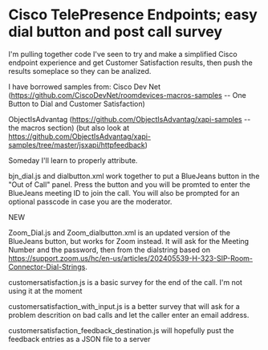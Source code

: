 # Cisco TelePresence Endpoints; easy dial button and post call survey
I'm pulling together code I've seen to try and make a simplified Cisco 
endpoint experience and get Customer Satisfaction results, then push 
the results someplace so they can be analized. 

I have borrowed samples from:
  Cisco Dev Net 
    (https://github.com/CiscoDevNet/roomdevices-macros-samples  -- One Button to Dial and Customer Satisfaction)
  
  ObjectIsAdvantag
    (https://github.com/ObjectIsAdvantag/xapi-samples  -- the macros section) 
    (but also look at https://github.com/ObjectIsAdvantag/xapi-samples/tree/master/jsxapi/httpfeedback)
    
 Someday I'll learn to properly attribute.
  
 bjn_dial.js and dialbutton.xml work together to put a BlueJeans button in the "Out of Call" panel. Press the button and you will be promted to enter the BlueJeans meeting ID to join the call. You will also be prompted for an optional passcode in case you are the moderator.
 
 NEW
 
 Zoom_Dial.js and Zoom_dialbutton.xml is an updated version of the BlueJeans button, but works for Zoom instead. It will ask for the Meeting Number  and the password, then from the dialstring based on https://support.zoom.us/hc/en-us/articles/202405539-H-323-SIP-Room-Connector-Dial-Strings. 
 
 
 
 
 customersatisfaction.js is a basic survey for the end of the call. I'm not using it at the moment
 
 customersatisfaction_with_input.js is a better survey that will ask for a problem descrition on bad calls and let the caller enter an email address.
 
 customersatisfaction_feedback_destination.js will hopefully pust the feedback entries as a JSON file to a server
